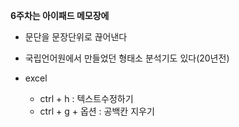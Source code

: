 **6주차는 아이패드 메모장에**

* 문단을 문장단위로 끊어낸다
* 국립언어원에서 만들었던 형태소 분석기도 있다(20년전)

* excel
	* ctrl + h : 텍스트수정하기
	* ctrl + g + 옵션 : 공백칸 지우기
<!--stackedit_data:
eyJoaXN0b3J5IjpbLTIxMzY2NTQ3OTEsNTYyNzE3NTE3LDkwOT
IzMjI4M119
-->